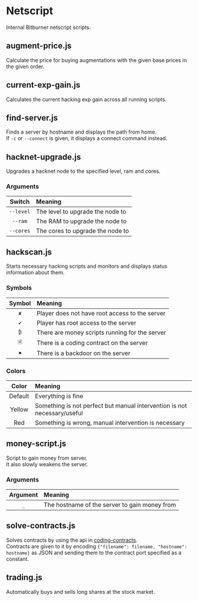 # Netscript

Internal Bitburner netscript scripts.

## augment-price.js

Calculate the price for buying augmentations with the given base prices in the
given order.

## current-exp-gain.js

Calculates the current hacking exp gain across all running scripts.

## find-server.js

Finds a server by hostname and displays the path from home.  
If `-c` or `--connect` is given, it displays a connect command instead.

## hacknet-upgrade.js

Upgrades a hacknet node to the specified level, ram and cores.  

### Arguments

| Switch | Meaning |
|:------:|:--------|
| `--level` | The level to upgrade the node to |
| `--ram` | The RAM to upgrade the node to |
| `--cores` | The cores to upgrade the node to |

## hackscan.js

Starts necessary hacking scripts and monitors and displays status information
about them.  

### Symbols

| Symbol | Meaning |
|:------:|:--------|
| `✘` | Player does not have root access to the server |
| `✔` | Player has root access to the server |
| `₿` | There are money scripts running for the server |
| `🗎` | There is a coding contract on the server |
| `⚑` | There is a backdoor on the server |

### Colors

| Color | Meaning |
|:-----:|:--------|
| Default | Everything is fine |
| Yellow | Something is not perfect but manual intervention is not necessary/useful |
| Red | Something is wrong, manual intervention is necessary |

## money-script.js

Script to gain money from server.  
It also slowly weakens the server.

### Arguments

| Argument | Meaning |
|:--------:|:--------|
| `_` | The hostname of the server to gain money from |

## solve-contracts.js

Solves contracts by using the api in [coding-contracts](/coding-contracts).  
Contracts are given to it by encoding `{"filename": filename, "hostname": hostname}`
as JSON and sending them to the contract port specified as a constant.

## trading.js

Automatically buys and sells long shares at the stock market.
